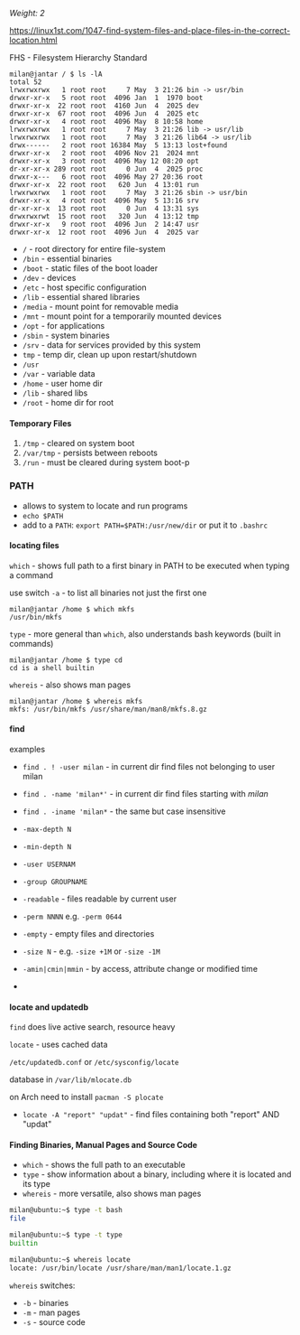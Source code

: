 _Weight: 2_

https://linux1st.com/1047-find-system-files-and-place-files-in-the-correct-location.html

FHS - Filesystem Hierarchy Standard

```
milan@jantar / $ ls -lA
total 52
lrwxrwxrwx   1 root root     7 May  3 21:26 bin -> usr/bin
drwxr-xr-x   5 root root  4096 Jan  1  1970 boot
drwxr-xr-x  22 root root  4160 Jun  4  2025 dev
drwxr-xr-x  67 root root  4096 Jun  4  2025 etc
drwxr-xr-x   4 root root  4096 May  8 10:58 home
lrwxrwxrwx   1 root root     7 May  3 21:26 lib -> usr/lib
lrwxrwxrwx   1 root root     7 May  3 21:26 lib64 -> usr/lib
drwx------   2 root root 16384 May  5 13:13 lost+found
drwxr-xr-x   2 root root  4096 Nov 21  2024 mnt
drwxr-xr-x   3 root root  4096 May 12 08:20 opt
dr-xr-xr-x 289 root root     0 Jun  4  2025 proc
drwxr-x---   6 root root  4096 May 27 20:36 root
drwxr-xr-x  22 root root   620 Jun  4 13:01 run
lrwxrwxrwx   1 root root     7 May  3 21:26 sbin -> usr/bin
drwxr-xr-x   4 root root  4096 May  5 13:16 srv
dr-xr-xr-x  13 root root     0 Jun  4 13:31 sys
drwxrwxrwt  15 root root   320 Jun  4 13:12 tmp
drwxr-xr-x   9 root root  4096 Jun  2 14:47 usr
drwxr-xr-x  12 root root  4096 Jun  4  2025 var
```

- `/` - root directory for entire file-system
- `/bin` - essential binaries
- `/boot` - static files of the boot loader
- `/dev` - devices
- `/etc` - host specific configuration
- `/lib` - essential shared libraries
- `/media` - mount point for removable media
- `/mnt` - mount point for a temporarily mounted devices
- `/opt` - for applications
- `/sbin` - system binaries
- `/srv` - data for services provided by this system
- `tmp` - temp dir, clean up upon restart/shutdown
- `/usr`
- `/var` - variable data
- `/home` - user home dir
- `/lib` - shared libs
- `/root` - home dir for root


#### Temporary Files

1. `/tmp` - cleared on system boot
2. `/var/tmp` -  persists between reboots
3. `/run` - must be cleared during system boot-p
### PATH

- allows to system to locate and run programs
- `echo $PATH`
- add to a `PATH`: `export PATH=$PATH:/usr/new/dir` or put it to `.bashrc`

#### locating files

`which` - shows full path to a first binary in PATH to be executed when typing a command

use switch `-a` - to list all binaries not just the first one

```
milan@jantar /home $ which mkfs
/usr/bin/mkfs
```

`type` - more general than `which`, also understands bash keywords (built in commands)

```
milan@jantar /home $ type cd
cd is a shell builtin
```

`whereis` - also shows man pages

```
milan@jantar /home $ whereis mkfs
mkfs: /usr/bin/mkfs /usr/share/man/man8/mkfs.8.gz
```


#### find

examples

- `find . ! -user milan` - in current dir find files not belonging to user milan
- `find . -name 'milan*'` - in current dir find files starting with _milan_
- `find . -iname 'milan*` - the same but case insensitive

- `-max-depth N`
- `-min-depth N`
- `-user USERNAM`
- `-group GROUPNAME`
- `-readable` - files readable by current user
- `-perm NNNN` e.g. `-perm 0644` 
- `-empty` - empty files and directories
- `-size N` - e.g. `-size +1M` or `-size -1M`
- `-amin|cmin|mmin` - by access, attribute change or modified time
-

#### locate and updatedb

`find` does live active search, resource heavy

`locate` - uses cached data

`/etc/updatedb.conf` or `/etc/sysconfig/locate`

database in `/var/lib/mlocate.db`

on Arch need to install `pacman -S plocate`

- `locate -A "report" "updat"` - find files containing both "report" AND "updat"

#### Finding Binaries, Manual Pages and Source Code

- `which` - shows the full path to an executable
- `type` - show information about a binary, including where it is located and its type
- `whereis` - more versatile, also shows man pages


```bash
milan@ubuntu:~$ type -t bash
file

milan@ubuntu:~$ type -t type
builtin
```


```bash
milan@ubuntu:~$ whereis locate
locate: /usr/bin/locate /usr/share/man/man1/locate.1.gz
```

`whereis` switches:

- `-b` - binaries
- `-m` - man pages
- `-s` - source code